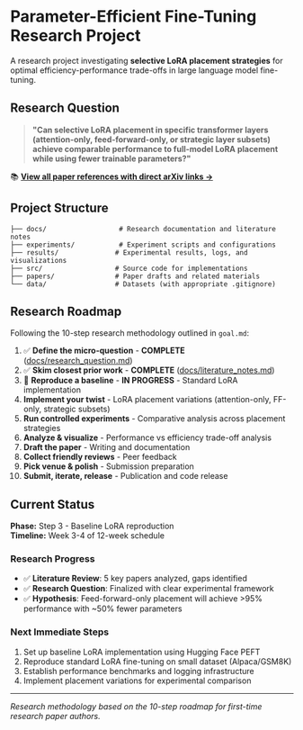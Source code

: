 # Parameter-Efficient Fine-Tuning Research Project

A research project investigating **selective LoRA placement strategies** for optimal efficiency-performance trade-offs in large language model fine-tuning.

## Research Question

> **"Can selective LoRA placement in specific transformer layers (attention-only, feed-forward-only, or strategic layer subsets) achieve comparable performance to full-model LoRA placement while using fewer trainable parameters?"**

📚 **[View all paper references with direct arXiv links →](docs/references.md)**

## Project Structure

```
├── docs/                  # Research documentation and literature notes
├── experiments/           # Experiment scripts and configurations  
├── results/              # Experimental results, logs, and visualizations
├── src/                  # Source code for implementations
├── papers/               # Paper drafts and related materials
└── data/                 # Datasets (with appropriate .gitignore)
```

## Research Roadmap

Following the 10-step research methodology outlined in `goal.md`:

1. ✅ **Define the micro-question** - **COMPLETE** ([docs/research_question.md](docs/research_question.md))
2. ✅ **Skim closest prior work** - **COMPLETE** ([docs/literature_notes.md](docs/literature_notes.md))
3. 🔄 **Reproduce a baseline** - **IN PROGRESS** - Standard LoRA implementation
4. **Implement your twist** - LoRA placement variations (attention-only, FF-only, strategic subsets)
5. **Run controlled experiments** - Comparative analysis across placement strategies
6. **Analyze & visualize** - Performance vs efficiency trade-off analysis
7. **Draft the paper** - Writing and documentation
8. **Collect friendly reviews** - Peer feedback
9. **Pick venue & polish** - Submission preparation
10. **Submit, iterate, release** - Publication and code release

## Current Status

**Phase:** Step 3 - Baseline LoRA reproduction  
**Timeline:** Week 3-4 of 12-week schedule

### Research Progress
- ✅ **Literature Review**: 5 key papers analyzed, gaps identified
- ✅ **Research Question**: Finalized with clear experimental framework
- ✅ **Hypothesis**: Feed-forward-only placement will achieve >95% performance with ~50% fewer parameters

### Next Immediate Steps
1. Set up baseline LoRA implementation using Hugging Face PEFT
2. Reproduce standard LoRA fine-tuning on small dataset (Alpaca/GSM8K)  
3. Establish performance benchmarks and logging infrastructure
4. Implement placement variations for experimental comparison

---

*Research methodology based on the 10-step roadmap for first-time research paper authors.*
